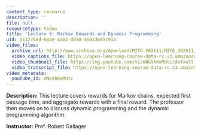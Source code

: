 ```yaml
---
content_type: resource
description: ''
file: null
resourcetype: Video
title: 'Lecture 9: Markov Rewards and Dynamic Programming'
uid: a112768d-68ae-aa02-d050-46923645c91a
video_files:
  archive_url: http://www.archive.org/download/MIT6.262S11/MIT6_262S11_lec09_300k.mp4
  video_captions_file: https://open-learning-course-data-rc.s3.amazonaws.com/6-262-discrete-stochastic-processes-spring-2011/a80eda96e606583cb4618748d29c6088_mNGVkKeMUtc.vtt
  video_thumbnail_file: https://img.youtube.com/vi/mNGVkKeMUtc/default.jpg
  video_transcript_file: https://open-learning-course-data-rc.s3.amazonaws.com/6-262-discrete-stochastic-processes-spring-2011/2dc04a342219f0dc8415028718f7126f_mNGVkKeMUtc.pdf
video_metadata:
  youtube_id: mNGVkKeMUtc
---
```


**Description:** This lecture covers rewards for Markov chains, expected first passage time, and aggregate rewards with a final reward. The professor then moves on to discuss dynamic programming and the dynamic programming algorithm.

**Instructor:** Prof. Robert Gallager